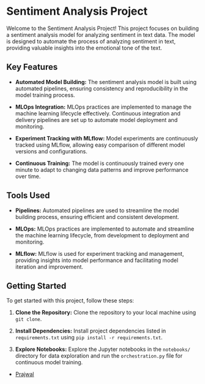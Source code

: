 # Sentiment Analysis Project

Welcome to the Sentiment Analysis Project! This project focuses on building a sentiment analysis model for analyzing sentiment in text data. The model is designed to automate the process of analyzing sentiment in text, providing valuable insights into the emotional tone of the text.

## Key Features

- **Automated Model Building:** The sentiment analysis model is built using automated pipelines, ensuring consistency and reproducibility in the model training process.
  
- **MLOps Integration:** MLOps practices are implemented to manage the machine learning lifecycle effectively. Continuous integration and delivery pipelines are set up to automate model deployment and monitoring.
  
- **Experiment Tracking with MLflow:** Model experiments are continuously tracked using MLflow, allowing easy comparison of different model versions and configurations.
  
- **Continuous Training:** The model is continuously trained every one minute to adapt to changing data patterns and improve performance over time.

## Tools Used

- **Pipelines:** Automated pipelines are used to streamline the model building process, ensuring efficient and consistent development.
  
- **MLOps:** MLOps practices are implemented to automate and streamline the machine learning lifecycle, from development to deployment and monitoring.
  
- **MLflow:** MLflow is used for experiment tracking and management, providing insights into model performance and facilitating model iteration and improvement.

## Getting Started

To get started with this project, follow these steps:

1. **Clone the Repository:** Clone the repository to your local machine using `git clone`.

2. **Install Dependencies:** Install project dependencies listed in `requirements.txt` using `pip install -r requirements.txt`.

3. **Explore Notebooks:** Explore the Jupyter notebooks in the `notebooks/` directory for data exploration and run the `orchestration.py` file for continuous model training.

- [Prajwal ](https://github.com/Prajwal75/Flipkart-Sentiment-Prediction)

